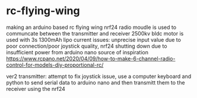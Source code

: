 # rc-flying-wing
making an arduino based rc flying wing
nrf24 radio moudle is used to communcate between the transmitter and receiver
2500kv bldc motor is used with 3s 1300mAh lipo
current issues: unprecise input value due to poor connection/poor joystick quality, nrf24 shutting down due to insufficient power from arduino nano
source of inspiration https://www.rcpano.net/2020/04/09/how-to-make-6-channel-radio-control-for-models-diy-proportional-rc/


ver2 transmitter: attempt to fix joystick issue, use a computer keyboard and python to send serial data to arduino nano and then transmitt them to the receiver using the nrf24
